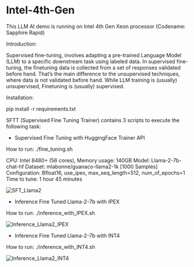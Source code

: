 # Intel-4th-Gen
This LLM AI demo is running on Intel 4th Gen Xeon processor (Codename: Sapphire Rapid)


Introduction:

Supervised fine-tuning, involves adapting a pre-trained Language Model (LLM) to a specific downstream task using labeled data. In supervised fine-tuning, the finetuning data is collected from a set of responses validated before hand. That’s the main difference to the unsupervised techniques, where data is not validated before hand. While LLM training is (usually) unsupervised, Finetuning is (usually) supervised.

Installation: 

pip install -r requirements.txt


SFTT (Supervised Fine Tuning Trainer) contains 3 scripts to execute the following task:
- Supervised Fine Tuning with HuggingFace Trainer API

How to run: ./fine_tuning.sh

CPU: Intel 8480+ (56 cores), Memory usage: 140GB 
Model: Llama-2-7b-chat-hf
Dataset: mlabonne/guanaco-llama2-1k [1000 Samples]
Configuration: Bfloat16, use_ipex, max_seq_length=512, num_of_epochs=1
Time to tune: 1 hour 45 minutes 
  
![SFT_Llama2](https://github.com/allenwsh82/Intel-4th-Gen/assets/44453417/b09ae9d8-9cc0-49c9-bf30-a5cd8e8d6388)

- Inference Fine Tuned Llama-2-7b with IPEX

How to run: ./inference_with_IPEX.sh
  
![Inference_Llama2_IPEX](https://github.com/allenwsh82/Intel-4th-Gen/assets/44453417/3965cbe7-46de-4b6e-a282-9abd679e97bb)
  
- Inference Fine Tuned Llama-2-7b with INT4

How to run: ./inference_with_INT4.sh
  
![Inference_Llama2_INT4](https://github.com/allenwsh82/Intel-4th-Gen/assets/44453417/276be93e-c924-4102-b0c1-76f5b6e7f042)


